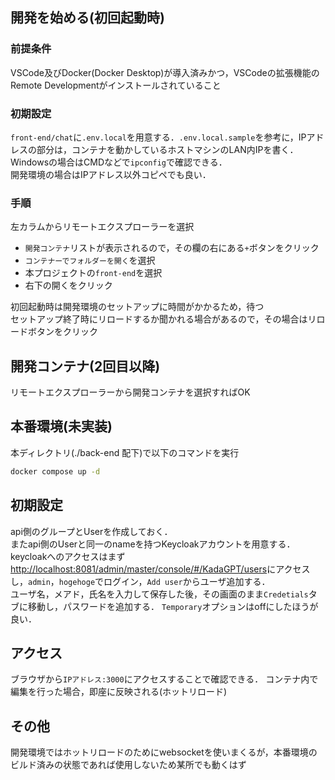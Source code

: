 ## 開発を始める(初回起動時)
### 前提条件
VSCode及びDocker(Docker Desktop)が導入済みかつ，VSCodeの拡張機能のRemote Developmentがインストールされていること

### 初期設定
`front-end/chat`に`.env.local`を用意する．`.env.local.sample`を参考に，IPアドレスの部分は，コンテナを動かしているホストマシンのLAN内IPを書く．  
Windowsの場合はCMDなどで`ipconfig`で確認できる．  
開発環境の場合はIPアドレス以外コピペでも良い．

### 手順
左カラムからリモートエクスプローラーを選択
- `開発コンテナ`リストが表示されるので，その欄の右にある`+`ボタンをクリック
- `コンテナーでフォルダーを開く`を選択
- 本プロジェクトの`front-end`を選択
- 右下の開くをクリック

初回起動時は開発環境のセットアップに時間がかかるため，待つ  
セットアップ終了時にリロードするか聞かれる場合があるので，その場合はリロードボタンをクリック

## 開発コンテナ(2回目以降)
リモートエクスプローラーから開発コンテナを選択すればOK

## 本番環境(未実装)
本ディレクトリ(./back-end 配下)で以下のコマンドを実行
```bash
docker compose up -d
```

## 初期設定
api側のグループとUserを作成しておく．  
またapi側のUserと同一のnameを持つKeycloakアカウントを用意する．  
keycloakへのアクセスはまず[http://localhost:8081/admin/master/console/#/KadaGPT/users](http://localhost:8081/admin/master/console/#/KadaGPT/users)にアクセスし，`admin`，`hogehoge`でログイン，`Add user`からユーザ追加する．  
ユーザ名，メアド，氏名を入力して保存した後，その画面のまま`Credetials`タブに移動し，パスワードを追加する．
`Temporary`オプションはoffにしたほうが良い．

## アクセス
ブラウザから`IPアドレス:3000`にアクセスすることで確認できる．
コンテナ内で編集を行った場合，即座に反映される(ホットリロード)

## その他
開発環境ではホットリロードのためにwebsocketを使いまくるが，本番環境のビルド済みの状態であれば使用しないため某所でも動くはず
